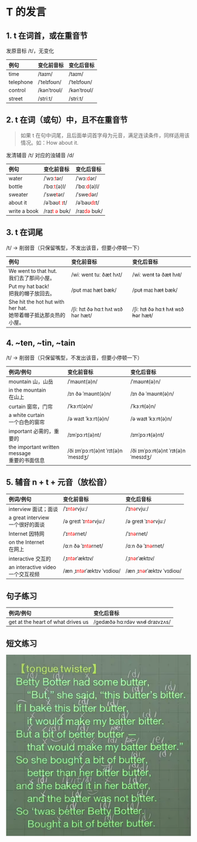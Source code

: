 # T 的发言

## 1. t 在词首，或在重音节

发原音标 /t/，无变化

| 例句 | 变化前音标 | 变化后音标 |
| :-- | :-------- | :-------- |
| time | /taɪm/ | /taɪm/ |
| telephone | /ˈtelɪfoʊn/ | /ˈtelɪfoʊn/ |
| control | /kənˈtroʊl/ | /kənˈtroʊl/ |
| street | /striːt/ | /striːt/ |

## 2. t 在词（或句）中，且不在重音节

> 如果 t 在句中词尾，且后面单词首字母为元音，满足连读条件，同样适用该情况。如：How about it.

发清辅音 /t/ 对应的浊辅音 /d/

| 例句 | 变化前音标 | 变化后音标 |
| :-- | :-------- | :-------- |
| water | /ˈwɔː<span style="color: red">t</span>ər/ | /ˈwɔː<span style="color: red">d</span>ər/ |
| bottle | /ˈbɑː<span style="color: red">t</span>(ə)l/ | /ˈbɑː<span style="color: red">d</span>(ə)l/ |
| sweater | /ˈswe<span style="color: red">t</span>ər/ | /ˈswe<span style="color: red">d</span>ər/ |
| about it | /əˈbaʊ<span style="color: red">t ɪ</span>t/ | /əˈbaʊ<span style="color: red">dɪ</span>t/ |
| write a book | /raɪ<span style="color: red">t ə</span> bʊk/ | /raɪ<span style="color: red">də</span> bʊk/ |

## 3. t 在词尾

/t/ -> 削弱音（只保留嘴型，不发出该音，但要小停顿一下）

| 例句 | 变化前音标 | 变化后音标 |
| :-- | :-------- | :-------- |
| We went to that hut.<br>我们去了那间小屋。 | /wiː went tuː ðæt hʌt/ | /wiː wen~~t~~ tə ðæ~~t~~ hʌ~~t~~/ |
| Put my hat back!<br>把我的帽子放回去。 | /pʊt maɪ hæt bæk/ | /pʊ~~t~~ maɪ hæ~~t~~ bæk/ |
| She hit the hot hut with her hat.<br>她带着帽子抵达那炎热的小屋。 | /ʃiː hɪt ðə hɑːt hʌt wɪð hər hæt/ | /ʃiː hɪ~~t~~ ðə hɑː~~t~~ hʌ~~t~~ wɪð ~~h~~ər hæ~~t~~/ |

## 4. ~ten, ~tin, ~tain

/t/ -> 削弱音（只保留嘴型，不发出该音，但要小停顿一下）

| 例词/例句 | 变化前音标 | 变化后音标 |
| :------- | :-------- | :-------- |
| mountain 山，山岳 | /ˈmaʊnt(ə)n/ | /ˈmaʊn~~t~~(ə)n/ |
| in the mountain<br>在山上 | /ɪn ðə ˈmaʊnt(ə)n/ | /ɪn ðə ˈmaʊn~~t~~(ə)n/ |
| curtain 窗帘，门帘 | /ˈkɜːrt(ə)n/ | /ˈkɜːr~~t~~(ə)n/ |
| a white curtain<br>一个白色的窗帘 | /ə waɪt ˈkɜːrt(ə)n/ | /ə waɪ~~t~~ ˈkɜːr~~t~~(ə)n/ |
| important 必需的，重要的 | /ɪmˈpɔːrt(ə)nt/ | /ɪmˈpɔːr~~t~~(ə)nt/ |
| the important written message<br>重要的书面信息 | /ði ɪmˈpɔːrt(ə)nt ˈrɪt(ə)n ˈmesɪdʒ/ | /ði ɪmˈpɔːr~~t~~(ə)nt ˈrɪ~~t~~(ə)n ˈmesɪdʒ/ |

## 5. 辅音 n + t + 元音（放松音）

| 例词/例句 | 变化前音标 | 变化后音标 |
| :------- | :-------- | :-------- |
| interview 面试；面谈 | /ˈɪ<span style="color: red">ntə</span>rvjuː/ | /ˈɪ<span style="color: red">nə</span>rvjuː/ |
| a great interview<br>一个很好的面谈 |/ə ɡreɪt ˈɪ<span style="color: red">ntə</span>rvjuː/ | /ə ɡreɪ~~t~~ ˈɪ<span style="color: red">nə</span>rvjuː/ |
| Internet 因特网 | /ˈɪ<span style="color: red">ntə</span>rnet/ | /ˈɪ<span style="color: red">nə</span>rnet/ |
| on the Internet<br>在网上 | /ɑːn ðə ˈɪ<span style="color: red">ntə</span>rnet/ | /ɑːn ðə ˈɪ<span style="color: red">nə</span>rnet/ |
| interactive 交互的 | /ˌɪ<span style="color: red">ntə</span>rˈæktɪv/ | /ˌɪ<span style="color: red">nə</span>rˈæktɪv/ |
| an interactive video<br>一个交互视频 | /æn ˌɪ<span style="color: red">ntə</span>rˈæktɪv ˈvɪdioʊ/ | /æn ˌɪ<span style="color: red">nə</span>rˈæktɪv ˈvɪdioʊ/ |

## 句子练习


| 例词/例句 | 变化后音标 |
| :------- | :-------- |
| get at the heart of what drives us | /ɡedæðə hɑːrdəv wʌ~~d~~ draɪvzʌs/ |


## 短文练习

![Alt text](image.png)
